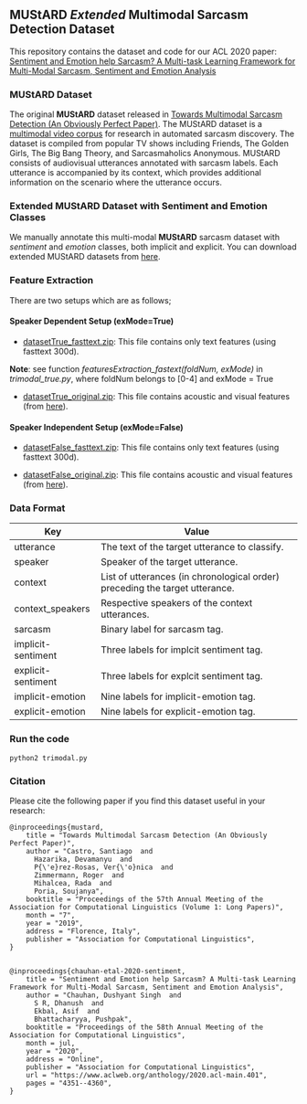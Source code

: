 ## MUStARD *Extended* Multimodal Sarcasm Detection Dataset

This repository contains the dataset and code for our ACL 2020 paper: 
[Sentiment and Emotion help Sarcasm? A Multi-task Learning Framework for Multi-Modal Sarcasm, Sentiment and Emotion Analysis](https://www.aclweb.org/anthology/2020.acl-main.401/)

### MUStARD Dataset
The original **MUStARD** dataset released in [Towards Multimodal Sarcasm Detection (An Obviously Perfect Paper)](https://www.aclweb.org/anthology/P19-1455/). The MUStARD dataset is a [multimodal video corpus](https://github.com/soujanyaporia/MUStARD) for research in automated sarcasm discovery. The dataset is compiled from popular TV shows including Friends, The Golden Girls, The Big Bang Theory, and Sarcasmaholics Anonymous. MUStARD consists of audiovisual utterances annotated with sarcasm labels. Each utterance is accompanied by its context, which provides additional information on the scenario where the utterance occurs.

### Extended MUStARD Dataset with Sentiment and Emotion Classes
We manually annotate this multi-modal **MUStARD** sarcasm dataset with *sentiment* and *emotion* classes, both implicit and explicit. You can download extended MUStARD datasets from [here](https://drive.google.com/drive/folders/1dJZyCSm80UZFHwbBRRg89njTDOwPkWa8?usp=sharing). 


### Feature Extraction

There are two setups which are as follows;

#### Speaker Dependent Setup (exMode=True)

* [datasetTrue_fasttext.zip](https://drive.google.com/file/d/1VYpcu4pkg30GUIjJ9P1L4gk9MnaKNm3b/view?usp=sharing): This file contains only text features (using fasttext 300d).

**Note**: see function *featuresExtraction_fastext(foldNum, exMode)* in *trimodal_true.py*, where foldNum belongs to [0-4] and exMode  = True


* [datasetTrue_original.zip](https://drive.google.com/file/d/1KsP__c28hQyBSanKDYNL-XwBfe18KJPX/view?usp=sharing): This file contains acoustic and visual features (from [here](https://github.com/soujanyaporia/MUStARD)).

#### Speaker Independent Setup (exMode=False)

* [datasetFalse_fasttext.zip](https://drive.google.com/file/d/1o9WvwSvpKbz_jbZuajGtlEQOrzUhIgR-/view?usp=sharing): This file contains only text features (using fasttext 300d).

* [datasetFalse_original.zip](https://drive.google.com/file/d/1LyTp-3NsSPLbFt72ojpL0j2Reu0NA8VF/view?usp=sharing): This file contains acoustic and visual features (from [here](https://github.com/soujanyaporia/MUStARD)).
     
     
     


### Data Format

| Key  | Value |
| ------------- | ------------- |
| utterance  | The text of the target utterance to classify. |
| speaker  | Speaker of the target utterance.  |
| context  | List of utterances (in chronological order) preceding the target utterance. |
| context_speakers  | Respective speakers of the context utterances. |
| sarcasm  | Binary label for sarcasm tag.  |
| implicit-sentiment  | Three labels for implcit sentiment tag.  |
| explicit-sentiment  | Three labels for explcit sentiment tag.  |
| implicit-emotion  | Nine labels for implicit-emotion tag.  |
| explicit-emotion  | Nine labels for explicit-emotion tag.  |


### Run the code
    python2 trimodal.py

### Citation
Please cite the following paper if you find this dataset useful in your research:

    @inproceedings{mustard,
        title = "Towards Multimodal Sarcasm Detection (An Obviously Perfect Paper)",
        author = "Castro, Santiago  and
          Hazarika, Devamanyu  and
          P{\'e}rez-Rosas, Ver{\'o}nica  and
          Zimmermann, Roger  and
          Mihalcea, Rada  and
          Poria, Soujanya",
        booktitle = "Proceedings of the 57th Annual Meeting of the Association for Computational Linguistics (Volume 1: Long Papers)",
        month = "7",
        year = "2019",
        address = "Florence, Italy",
        publisher = "Association for Computational Linguistics",
    }
    
    
    @inproceedings{chauhan-etal-2020-sentiment,
        title = "Sentiment and Emotion help Sarcasm? A Multi-task Learning Framework for Multi-Modal Sarcasm, Sentiment and Emotion Analysis",
        author = "Chauhan, Dushyant Singh  and
          S R, Dhanush  and
          Ekbal, Asif  and
          Bhattacharyya, Pushpak",
        booktitle = "Proceedings of the 58th Annual Meeting of the Association for Computational Linguistics",
        month = jul,
        year = "2020",
        address = "Online",
        publisher = "Association for Computational Linguistics",
        url = "https://www.aclweb.org/anthology/2020.acl-main.401",
        pages = "4351--4360",
    }      
